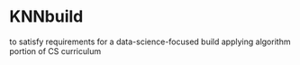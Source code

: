 # KNNbuild
to satisfy requirements for a data-science-focused build applying algorithm portion of CS curriculum
